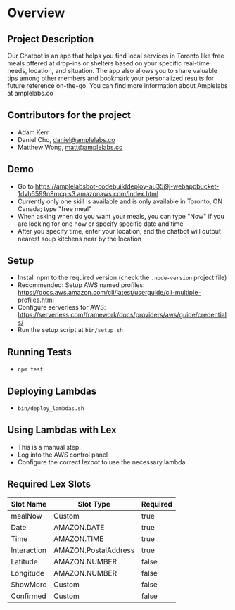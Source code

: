 # Overview

## Project Description

Our Chatbot is an app that helps you find local services in Toronto like free meals offered at drop-ins or shelters based on your specific real-time needs, location, and situation. The app also allows you to share valuable tips among other members and bookmark your personalized results for future reference on-the-go. You can find more information about Amplelabs at amplelabs.co

## Contributors for the project

- Adam Kerr
- Daniel Cho, daniel@amplelabs.co
- Matthew Wong, matt@amplelabs.co

## Demo

- Go to https://amplelabsbot-codebuilddeploy-au35j9j-webappbucket-1dvh6599n8mcp.s3.amazonaws.com/index.html
- Currently only one skill is available and is only available in Toronto, ON Canada; type "free meal"
- When asking when do you want your meals, you can type "Now" if you are looking for one now or specify specific date and time
- After you specify time, enter your location, and the chatbot will output nearest soup kitchens near by the location

## Setup

- Install npm to the required version (check the `.node-version` project file)
- Recommended: Setup AWS named profiles: https://docs.aws.amazon.com/cli/latest/userguide/cli-multiple-profiles.html
- Configure serverless for AWS: https://serverless.com/framework/docs/providers/aws/guide/credentials/
- Run the setup script at `bin/setup.sh`

## Running Tests

- `npm test`

## Deploying Lambdas

- `bin/deploy_lambdas.sh`

## Using Lambdas with Lex

- This is a manual step.
- Log into the AWS control panel
- Configure the correct lexbot to use the necessary lambda

## Required Lex Slots

| Slot Name   | Slot Type            | Required |
| ----------- | -------------------- | -------- |
| mealNow     | Custom               | true     |
| Date        | AMAZON.DATE          | true     |
| Time        | AMAZON.TIME          | true     |
| Interaction | AMAZON.PostalAddress | true     |
| Latitude    | AMAZON.NUMBER        | false    |
| Longitude   | AMAZON.NUMBER        | false    |
| ShowMore    | Custom               | false    |
| Confirmed   | Custom               | false    |
